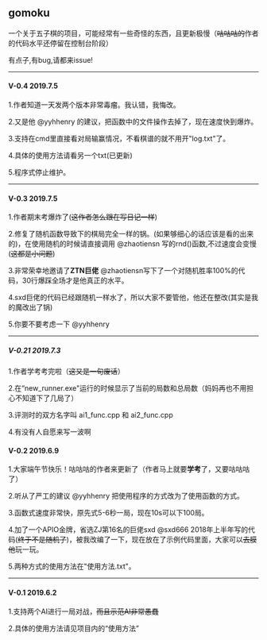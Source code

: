 ## gomoku

一个关于五子棋的项目，可能经常有一些奇怪的东西，且更新极慢（~~咕咕咕的~~作者的代码水平还停留在控制台阶段）

有点子,有bug,请都来issue!

---

#### V-0.4 2019.7.5

1.作者知道一天发两个版本非常毒瘤。我认错，我悔改。

2.又是他 @yyhhenry 的建议，把函数中的文件操作去掉了，现在速度快到爆炸。

3.支持在cmd里直接看对局输赢情况，不看棋谱的就不用开"log.txt"了。

4.具体的使用方法请看另一个txt(已更新)

5.程序式停止维护。

---

#### V-0.3 2019.7.5

1.作者期末考爆炸了(~~这作者怎么跟在写日记一样~~)

2.修复了随机函数导致下的棋局完全一样的锅。(如果够细心的话应该是看的出来的)，在使用随机的时候请直接调用 @zhaotiensn 写的rnd()函数,不过速度会变慢(~~这都是小问题~~)

3.非常荣幸地邀请了**ZTN巨佬** @zhaotiensn写下了一个对随机胜率100%的代码，30行爆踩全场才是他真正的水平。

4.sxd巨佬的代码已经跟随机一样水了，所以大家不要管他，他还在整改(其实是我的魔改出了锅)

5.你要不要考虑一下 @yyhhenry

---

##### V-0.21 2019.7.3

1.作者学考考完啦（~~这又是一句废话~~）

2.在“new_runner.exe"运行的时候显示了当前的局数和总局数（妈妈再也不用担心不知道下了几局了）

3.评测时的双方名字叫 ai1_func.cpp 和 ai2_func.cpp

4.有没有人自愿来写一波啊



#### V-0.2 2019.6.9
1.大家端午节快乐！咕咕咕的作者来更新了（作者马上就要**学考**了，又要咕咕咕了）

2.听从了严工的建议 @yyhhenry 把使用程序的方式改为了使用函数的方式。

3.函数式速度非常快，原先式5-6秒一局，现在10s可以下100局。

4.加了一个APIO金牌，省选ZJ第16名的巨佬sxd @sxd666 2018年上半年写的代码(~~终于不是随机了~~)，被我改编了一下，现在放在了示例代码里面，大家可以~~去膜他~~玩一玩。

5.两种方式的使用方法在"使用方法.txt"。

---

#### V-0.1 2019.6.2 

1.支持两个AI进行一局对战，~~而且示范AI非常愚蠢~~

2.具体的使用方法请见项目内的“使用方法”

